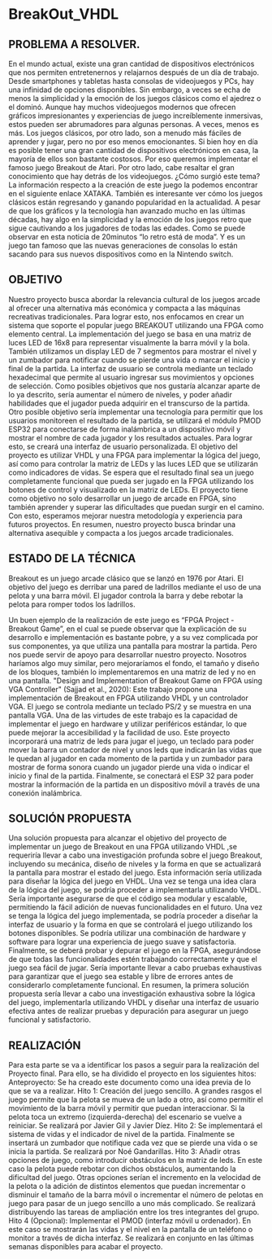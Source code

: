# BreakOut_VHDL

## PROBLEMA A RESOLVER.

En el mundo actual, existe una gran cantidad de dispositivos electrónicos que nos permiten entretenernos y relajarnos después de un día de trabajo. Desde smartphones y tabletas hasta consolas de videojuegos y PCs, hay una infinidad de opciones disponibles. Sin embargo, a veces se echa de menos la simplicidad y la emoción de los juegos clásicos como el ajedrez o el dominó.
Aunque hay muchos videojuegos modernos que ofrecen gráficos impresionantes y experiencias de juego increíblemente inmersivas, estos pueden ser abrumadores para algunas personas. A veces, menos es más. Los juegos clásicos, por otro lado, son a menudo más fáciles de aprender y jugar, pero no por eso menos emocionantes.
Si bien hoy en día es posible tener una gran cantidad de dispositivos electrónicos en casa, la mayoría de ellos son bastante costosos. Por eso queremos implementar el famoso juego Breakout de Atari.
Por otro lado, cabe resaltar el gran conocimiento que hay detrás de los videojuegos. ¿Cómo surgió este tema? La información respecto a la creación de este juego la podemos encontrar en el siguiente enlace XATAKA.
También es interesante ver cómo los juegos clásicos están regresando y ganando popularidad en la actualidad. A pesar de que los gráficos y la tecnología han avanzado mucho en las últimas décadas, hay algo en la simplicidad y la emoción de los juegos retro que sigue cautivando a los jugadores de todas las edades. Como se puede observar en esta noticia de 20minutos “lo retro está de moda”.
Y es un juego tan famoso que las nuevas generaciones de consolas lo están sacando para sus nuevos dispositivos como en la Nintendo switch.

## OBJETIVO
Nuestro proyecto busca abordar la relevancia cultural de los juegos arcade al ofrecer una alternativa más económica y compacta a las máquinas recreativas tradicionales. Para lograr esto, nos enfocamos en crear un sistema que soporte el popular juego BREAKOUT utilizando una FPGA como elemento central.
La implementación del juego se basa en una matriz de luces LED de 16x8 para representar visualmente la barra móvil y la bola. También utilizamos un display LED de 7 segmentos para mostrar el nivel y un zumbador para notificar cuando se pierde una vida o marcar el inicio y final de la partida. La interfaz de usuario se controla mediante un teclado hexadecimal que permite al usuario ingresar sus movimientos y opciones de selección.
Como posibles objetivos que nos gustaría alcanzar aparte de lo ya descrito, sería aumentar el número de niveles, y poder añadir habilidades que el jugador pueda adquirir en el transcurso de la partida. 
Otro posible objetivo sería implementar una tecnología para permitir que los usuarios monitoreen el resultado de la partida, se utilizará el módulo PMOD ESP32 para conectarse de forma inalámbrica a un dispositivo móvil y mostrar el nombre de cada jugador y los resultados actuales. Para lograr esto, se creará una interfaz de usuario personalizada.
El objetivo del proyecto es utilizar VHDL y una FPGA para implementar la lógica del juego, así como para controlar la matriz de LEDs y las luces LED que se utilizarán como indicadores de vidas. Se espera que el resultado final sea un juego completamente funcional que pueda ser jugado en la FPGA utilizando los botones de control y visualizado en la matriz de LEDs.
El proyecto tiene como objetivo no solo desarrollar un juego de arcade en FPGA, sino también aprender y superar las dificultades que puedan surgir en el camino. Con esto, esperamos mejorar nuestra metodología y experiencia para futuros proyectos. En resumen, nuestro proyecto busca brindar una alternativa asequible y compacta a los juegos arcade tradicionales.

## ESTADO DE LA TÉCNICA

Breakout es un juego arcade clásico que se lanzó en 1976 por Atari. El objetivo del juego es derribar una pared de ladrillos mediante el uso de una pelota y una barra móvil. El jugador controla la barra y debe rebotar la pelota para romper todos los ladrillos.


Un buen ejemplo de la realización de este juego es “FPGA Project - Breakout Game”, en el cual se puede observar que la explicación de su desarrollo e implementación es bastante pobre, y a su vez complicada por sus componentes, ya que utiliza una pantalla para mostrar la partida. Pero nos puede servir de apoyo para desarrollar nuestro proyecto. 
Nosotros haríamos algo muy similar, pero mejoraríamos el fondo, el tamaño y diseño de los bloques, también lo implementaremos en una matriz de led y no en una pantalla.
"Design and Implementation of Breakout Game on FPGA using VGA Controller" (Sajjad et al., 2020): Este trabajo propone una implementación de Breakout en FPGA utilizando VHDL y un controlador VGA. El juego se controla mediante un teclado PS/2 y se muestra en una pantalla VGA. Una de las virtudes de este trabajo es la capacidad de implementar el juego en hardware y utilizar periféricos estándar, lo que puede mejorar la accesibilidad y la facilidad de uso. 
Este proyecto incorporará una matriz de leds para jugar el juego, un teclado para poder mover la barra un contador de nivel y unos leds que indicarán las vidas que le quedan al jugador en cada momento de la partida y un zumbador para mostrar de forma sonora cuando un jugador pierde una vida o indicar el inicio y final de la partida. Finalmente, se conectará el ESP 32 para poder mostrar la información de la partida en un dispositivo móvil a través de una conexión inalámbrica.

## SOLUCIÓN PROPUESTA

Una solución propuesta para alcanzar el objetivo del proyecto de implementar un juego de Breakout en una FPGA utilizando VHDL ,se requeriría llevar a cabo una investigación profunda sobre el juego Breakout, incluyendo su mecánica, diseño de niveles y la forma en que se actualizará la pantalla para mostrar el estado del juego. Esta información sería utilizada para diseñar la lógica del juego en VHDL.
Una vez se tenga una idea clara de la lógica del juego, se podría proceder a implementarla utilizando VHDL. Sería importante asegurarse de que el código sea modular y escalable, permitiendo la fácil adición de nuevas funcionalidades en el futuro.
Una vez se tenga la lógica del juego implementada, se podría proceder a diseñar la interfaz de usuario y la forma en que se controlará el juego utilizando los botones disponibles. Se podría utilizar una combinación de hardware y software para lograr una experiencia de juego suave y satisfactoria.
Finalmente, se deberá probar y depurar el juego en la FPGA, asegurándose de que todas las funcionalidades estén trabajando correctamente y que el juego sea fácil de jugar. Sería importante llevar a cabo pruebas exhaustivas para garantizar que el juego sea estable y libre de errores antes de considerarlo completamente funcional.
En resumen, la primera solución propuesta sería llevar a cabo una investigación exhaustiva sobre la lógica del juego, implementarla utilizando VHDL y diseñar una interfaz de usuario efectiva antes de realizar pruebas y depuración para asegurar un juego funcional y satisfactorio.

## REALIZACIÓN

Para esta parte se va a identificar los pasos a seguir para la realización del Proyecto final. Para ello, se ha dividido el proyecto en los siguientes hitos:
Anteproyecto: Se ha creado este documento como una idea previa de lo que se va a realizar.
Hito 1: Creación del juego sencillo. A grandes rasgos el juego permite que la pelota se mueva de un lado a otro, así como permitir el movimiento de la barra móvil y permitir que puedan interaccionar. Si la pelota toca un extremo (izquierda-derecha) del escenario se vuelve a reiniciar. Se realizará por Javier Gil y Javier Díez.
Hito 2: Se implementará el sistema de vidas y el indicador de nivel de la partida. Finalmente se insertará un zumbador que notifique cada vez que se pierde una vida o se inicia la partida. Se realizará por Noé Gandarillas.
Hito 3: Añadir otras opciones de juego, como introducir obstáculos en la matriz de leds. En este caso la pelota puede rebotar con dichos obstáculos, aumentando la dificultad del juego. Otras opciones serían el incremento en la velocidad de la pelota o la adición de distintos elementos que puedan incrementar o disminuir el tamaño de la barra móvil o incrementar el número de pelotas en juego para pasar de un juego sencillo a uno más complicado. Se realizará distribuyendo las tareas de ampliación entre los tres integrantes del grupo.
Hito 4 (Opcional):  Implementar el PMOD (interfaz móvil u ordenador). En este caso se mostrarán las vidas y el nivel en la pantalla de un teléfono o monitor a través de dicha interfaz. Se realizará en conjunto en las últimas semanas disponibles para acabar el proyecto.
